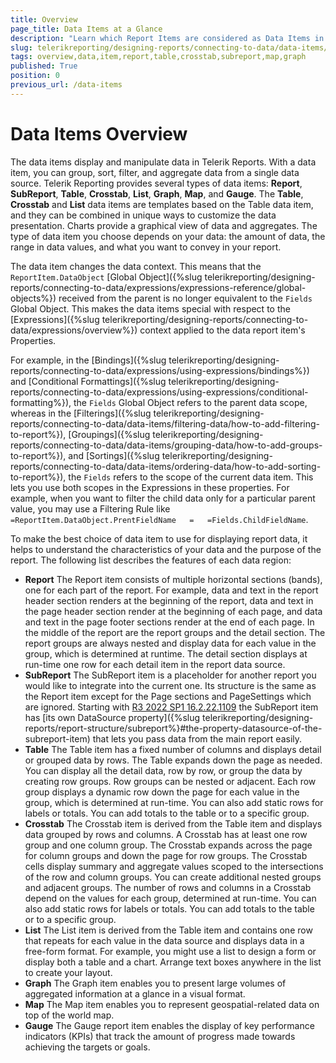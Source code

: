 ```yaml
---
title: Overview
page_title: Data Items at a Glance
description: "Learn which Report Items are considered as Data Items in Telerik Reporting, why they are unique and more about their specifics."
slug: telerikreporting/designing-reports/connecting-to-data/data-items/overview
tags: overview,data,item,report,table,crosstab,subreport,map,graph
published: True
position: 0
previous_url: /data-items
---
```


# Data Items Overview

The data items display and manipulate data in Telerik Reports. With a data item, you can group, sort, filter, and aggregate data from a single data source. Telerik Reporting provides several types of data items: __Report__, __SubReport__, __Table__, __Crosstab__, __List__, __Graph__, __Map__, and __Gauge__. The __Table__, __Crosstab__ and __List__ data items are templates based on the Table data item, and they can be combined in unique ways to customize the data presentation. Charts provide a graphical view of data and aggregates. The type of data item you choose depends on your data: the amount of data, the range in data values, and what you want to convey in your report.

The data item changes the data context. This means that the `ReportItem.DataObject` [Global Object]({%slug telerikreporting/designing-reports/connecting-to-data/expressions/expressions-reference/global-objects%}) received from the parent is no longer equivalent to the `Fields` Global Object. This makes the data items special with respect to the [Expressions]({%slug telerikreporting/designing-reports/connecting-to-data/expressions/overview%}) context applied to the data report item's Properties.

For example, in the [Bindings]({%slug telerikreporting/designing-reports/connecting-to-data/expressions/using-expressions/bindings%}) and [Conditional Formattings]({%slug telerikreporting/designing-reports/connecting-to-data/expressions/using-expressions/conditional-formatting%}), the `Fields` Global Object refers to the parent data scope, whereas in the [Filterings]({%slug telerikreporting/designing-reports/connecting-to-data/data-items/filtering-data/how-to-add-filtering-to-report%}), [Groupings]({%slug telerikreporting/designing-reports/connecting-to-data/data-items/grouping-data/how-to-add-groups-to-report%}), and [Sortings]({%slug telerikreporting/designing-reports/connecting-to-data/data-items/ordering-data/how-to-add-sorting-to-report%}), the `Fields` refers to the scope of the current data item. This lets you use both scopes in the Expressions in these properties. For example, when you want to filter the child data only for a particular parent value, you may use a Filtering Rule like `=ReportItem.DataObject.PrentFieldName	=	=Fields.ChildFieldName`.

To make the best choice of data item to use for displaying report data, it helps to understand the characteristics of your data and the purpose of the report. The following list describes the features of each data region:

* __Report__ The Report item consists of multiple horizontal sections (bands), one for each part of the report. For example, data and text in the report header section renders at the beginning of the report, data and text in the page header section render at the beginning of each page, and data and text in the page footer sections render at the end of each page. In the middle of the report are the report groups and the detail section. The report groups are always nested and display data for each value in the group, which is determined at runtime. The detail section displays at run-time one row for each detail item in the report data source.
* __SubReport__ The SubReport item is a placeholder for another report you would like to integrate into the current one. Its structure is the same as the Report item except for the Page sections and PageSettings which are ignored. Starting with [R3 2022 SP1 16.2.22.1109](https://www.telerik.com/support/whats-new/reporting/release-history/progress-telerik-reporting-r3-2022-sp1-16-2-22-1109) the SubReport item has [its own DataSource property]({%slug telerikreporting/designing-reports/report-structure/subreport%}#the-property-datasource-of-the-subreport-item) that lets you pass data from the main report easily.
* __Table__ The Table item has a fixed number of columns and displays detail or grouped data by rows. The Table expands down the page as needed. You can display all the detail data, row by row, or group the data by creating row groups. Row groups can be nested or adjacent. Each row group displays a dynamic row down the page for each value in the group, which is determined at run-time. You can also add static rows for labels or totals. You can add totals to the table or to a specific group.
* __Crosstab__ The Crosstab item is derived from the Table item and displays data grouped by rows and columns. A Crosstab has at least one row group and one column group. The Crosstab expands across the page for column groups and down the page for row groups. The Crosstab cells display summary and aggregate values scoped to the intersections of the row and column groups. You can create additional nested groups and adjacent groups. The number of rows and columns in a Crosstab depend on the values for each group, determined at run-time. You can also add static rows for labels or totals. You can add totals to the table or to a specific group.
* __List__ The List item is derived from the Table item and contains one row that repeats for each value in the data source and displays data in a free-form format. For example, you might use a list to design a form or display both a table and a chart. Arrange text boxes anywhere in the list to create your layout.
* __Graph__ The Graph item enables you to present large volumes of aggregated information at a glance in a visual format.
* __Map__ The Map item enables you to represent geospatial-related data on top of the world map.
* __Gauge__ The Gauge report item enables the display of key performance indicators (KPIs) that track the amount of progress made towards achieving the targets or goals.
